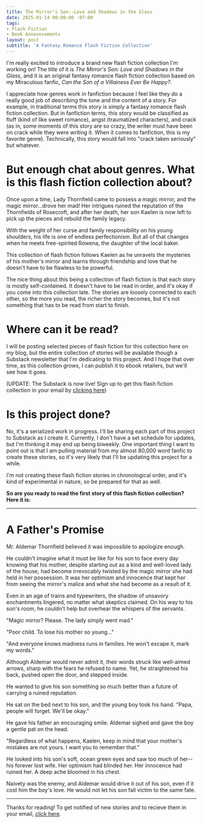 ```yaml
---
title: The Mirror's Son--Love and Shadows in the Glass
date: 2025-01-14 00:00:00 -07:00
tags:
- Flash Fiction
- Book Announcements
layout: post
subtitle: 'A Fantasy Romance Flash Fiction Collection'
---
```


I'm really excited to introduce a brand new flash fiction collection I'm working on! The title of it is *The Mirror's Son: Love and Shadows in the Glass*, and it is an original fantasy romance flash fiction collection based on my Miraculous fanfic, *Can the Son of a Villainess Ever Be Happy?*.

I appreciate how genres work in fanfiction because I feel like they do a really good job of describing the tone and the content of a story. For example, in traditional terms this story is simply a fantasy romance flash fiction collection. But in fanfiction terms, this story would be classified as fluff (kind of like sweet romance), angst (traumatized characters), and crack (as in, some moments of this story are so crazy, the writer must have been on crack while they were writing it. When it comes to fanfiction, this is my favorite genre). Technically, this story would fall into "crack taken seriously" but whatever.

# But enough chat about genres. What is this flash fiction collection about?

Once upon a time, Lady Thornfield came to possess a magic mirror, and the magic mirror...drove her mad! Her intrigues ruined the reputation of the Thornfields of Rosecroft, and after her death, her son Kaelen is now left to pick up the pieces and rebuild the family legacy.

With the weight of her curse and family responsibility on his young shoulders, his life is one of endless perfectionism. But all of that changes when he meets free-spirited Rowena, the daughter of the local baker.

This collection of flash fiction follows Kaelen as he unravels the mysteries of his mother's mirror and learns through friendship and love that he doesn't have to be flawless to be powerful.

The nice thing about this being a collection of flash fiction is that each story is mostly self-contained. It doesn't have to be read in order, and it's okay if you come into this collection late. The stories are loosely connected to each other, so the more you read, the richer the story becomes, but it's not something that has to be read from start to finish.

# Where can it be read?

I will be posting selected pieces of flash fiction for this collection here on my blog, but the entire collection of stories will be available though a Substack newsletter that I'm dedicating to this project. And I hope that over time, as this collection grows, I can publish it to ebook retailers, but we'll see how it goes.

(UPDATE: The Substack is now live! Sign up to get this flash fiction collection in your email by [clicking here](https://themirrorsson.substack.com/))

# Is this project done?

No, it's a serialized work in progress. I'll be sharing each part of this project to Substack as I create it. Currently, I don't have a set schedule for updates, but I'm thinking it may end up being biweekly. One important thing I want to point out is that I am pulling material from my almost 80,000 word fanfic to create these stories, so it's very likely that I'll be updating this project for a while.

I'm not creating these flash fiction stories in chronological order, and it's kind of experimental in nature, so be prepared for that as well.

**So are you ready to read the first story of this flash fiction collection? Here it is:**


---


# A Father's Promise

Mr. Aldemar Thornfield believed it was impossible to apologize enough. 

He couldn't imagine what it must be like for his son to face every day knowing that his mother, despite starting out as a kind and well-loved lady of the house, had become irrevocably twisted by the magic mirror she had held in her possession. It was her optimism and innocence that kept her from seeing the mirror's malice and what she had become as a result of it. 

Even in an age of trains and typewriters, the shadow of unsavory enchantments lingered, no matter what skeptics claimed. On his way to his son's room, he couldn't help but overhear the whispers of the servants.

"Magic mirror? Please. The lady simply went mad."

"Poor child. To lose his mother so young..."

"And everyone knows madness runs in families. He won't escape it, mark my words."

Although Aldemar would never admit it, their words struck like well-aimed arrows, sharp with the fears he refused to name.  Yet, he straightened his back, pushed open the door, and stepped inside.

He wanted to give his son something so much better than a future of carrying a ruined reputation.

He sat on the bed next to his son, and the young boy took his hand. "Papa, people will forget. We'll be okay."

He gave his father an encouraging smile. Aldemar sighed and gave the boy a gentle pat on the head.

"Regardless of what happens, Kaelen, keep in mind that your mother's mistakes are not yours. I want you to remember that."

He looked into his son's soft, ocean green eyes and saw too much of her--his forever lost wife. Her optimism had blinded her. Her innocence had ruined her. A deep ache bloomed in his chest.

Naivety was the enemy, and Aldemar would drive it out of his son, even if it cost him the boy's love. He would not let his son fall victim to the same fate. 


---

Thanks for reading! To get notified of new stories and to recieve them in your email, [click here](https://themirrorsson.substack.com/).

